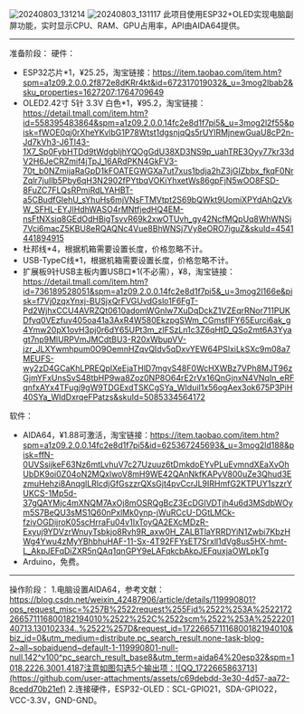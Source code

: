 ![20240803_131214](https://github.com/user-attachments/assets/8ed0e75a-d947-47c5-9d72-7d17b410ce33)
![20240803_131117](https://github.com/user-attachments/assets/59e0317e-22f7-48bf-8061-88339580a26b)
此项目使用ESP32+OLED实现电脑副屏功能，实时显示CPU、RAM、GPU占用率，API由AIDA64提供。

---

准备阶段：
硬件：
* ESP32芯片*1，¥25.25，淘宝链接：https://item.taobao.com/item.htm?spm=a1z09.2.0.0.2f872e8dKRr4kt&id=672317019032&_u=3mog2lbab2&sku_properties=1627207:1764709649
* OLED2.42寸 5针 3.3V 白色*1，¥95.2，淘宝链接：https://detail.tmall.com/item.htm?id=558395483864&spm=a1z09.2.0.0.14fc2e8d1f7pi5&_u=3mog2l2f55&pisk=fWOE0qj0rXheYKvlbG1P78Wtst1dgsnjqQs5rUYlRMjnewGuaU8cP2n-Jd7kVh3-J6Tl43-1X7_Sp0FybHTDd9tWdgbljhYQOgGdU38XD3NS9p_uahTRE3Oyy77kr33dV2H6JeCRZmif4jTpJ_16ARdPKN4GkFV3-70t_b0NZmijaRaGpD1kFOATEGWGXa7ut7xus1bdja2hZ3jGIZbbx_fkqF0NrZqlr7juIlb5Pby6qH3N2902fPYtbqVOKiYhxetWs86gpFjN5wOO8FSD-8FuZC7FLQsRPmiRdLYAHBT-a5CBudfGlehU_sYhuHs6mjVNsFTMVtpt2S69bQWkt9UomiXPYdAhQzVkW_SFHL-EYJIHdhWASO4rMNtfjedHQ4EM-nsFtNXsiq8GEdOdHBigTsvvR69k2xwOTUvh_gy42NcfMQpUq8WhWNSj7Vci6macZ5KBU8eRQAQNc4Vue8BhWNSj7Vy8eORO7iguZ&skuId=4541441894915
* 杜邦线*4，根据机箱需要设置长度，价格忽略不计。
* USB-TypeC线*1，根据机箱需要设置长度，价格忽略不计。
* 扩展板9针USB主板内置USB口*1(不必需），¥8，淘宝链接：https://detail.tmall.com/item.htm?id=736189528051&spm=a1z09.2.0.0.14fc2e8d1f7pi5&_u=3mog2l166e&pisk=f7Vj0zqxYnxj-BUSjxQrFVGUvdGslo1F6FgT-Pd2WjhxCCU4AVRZQt0610adomWGnlw7XuDqDckZ1VZEqrRNor711PUKDfyq0VEzfuv405oa41a3AxR4W580EkzpgSWm_CGmsfIFY65Eurci6ak_g4Ymw20pX1ovH3pj0r6dY65UPt3m_zIFSzLn1c3Z6qHtD_QSo2mt6A3Yyagt7np9MlURPVmJMCdtBU3-R20xWbupVV-jzr_JLXYwmhpum0O9OemnHZqvQIdv5qDxvYEW64PSlxiLkSXc9m08a7MEUFS-wy2zD4GCaKhLPREQplXeEjaTHlD7mgvS48F0WcHXWBz7VPh8MJT96zGjmYFxUnsSvS48tbHP9wa8Zoz0NP8O64rE2rVx16QnGjnxN4VNqIn_eRFqnfxAYx4TFugj9gW9TDGExdTSKCgSYa_WIduiI1x56ogAex3ok675P3PiH40SYa_WIdDxrqeFPatzs&skuId=5085334564172

软件：
* AIDA64，¥1.88可激活，淘宝链接：https://item.taobao.com/item.htm?spm=a1z09.2.0.0.14fc2e8d1f7pi5&id=625367245693&_u=3mog2ld188&pisk=ffN-0UVSsijkeF63Nz6mtLvhuV7c27Uzuuz6tDmkdoEYvPLuEvmndXEaXvOhUbDK9oi0Z04oN2MQxlwoV8mH9WE42QAnNkfKAPyV800uZe3Qhud3EzmuHehzi8AnqglLRlcdjGfGszzrQXsGjt4pvCcrJL9IRHmfG2KTPUY1szzrYUKCS-1Mp5d-37gQAYMjc4mXNQM7AxOj8mOSRQgBcZ3EcDGIVDTjh4u6d3MSdbWOym5S7BeQU3sMS1Q60nPxlMk0ynp-jWuRCcU-DGtLMCk-fzivOGDijroK05scHrraFu04v1IxToyQA2EXcMDzR-Exyuj9YDVzrWnuyTsbkjo8Rvh9R_axw0H_ZALBTlaYRRDYiN1Zwbi7KbzHWg4Ywu4zMyYBhbhuHAF-11-Sx-4T92FFYsET7Srxll1dVg8us5HX-hmt-L_AkpJEFqDiZXR5nQAq1qnGPY9eLAFqkcbAkpJEFquxjaOWLpkTg
* Arduino，免费。

---

操作阶段：
1.电脑设置AIDA64，参考文献：https://blog.csdn.net/weixin_42487906/article/details/119990801?ops_request_misc=%257B%2522request%255Fid%2522%253A%2522172266571116800182194010%2522%252C%2522scm%2522%253A%252220140713.130102334..%2522%257D&request_id=172266571116800182194010&biz_id=0&utm_medium=distribute.pc_search_result.none-task-blog-2~all~sobaiduend~default-1-119990801-null-null.142^v100^pc_search_result_base8&utm_term=aida64%20esp32&spm=1018.2226.3001.4187注意如图勾选5个输出项：![QQ_1722665863713](https://github.com/user-attachments/assets/c69debdd-3e30-4d57-aa72-8cedd70b21ef)
2.连接硬件，ESP32-OLED：SCL-GPIO21，SDA-GPIO22，VCC-3.3V，GND-GND。
